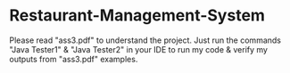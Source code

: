 # Restaurant-Management-System
Please read "ass3.pdf" to understand the project.
Just run the commands "Java Tester1" & "Java Tester2" in your IDE to run my code & verify my outputs from "ass3.pdf" examples.
